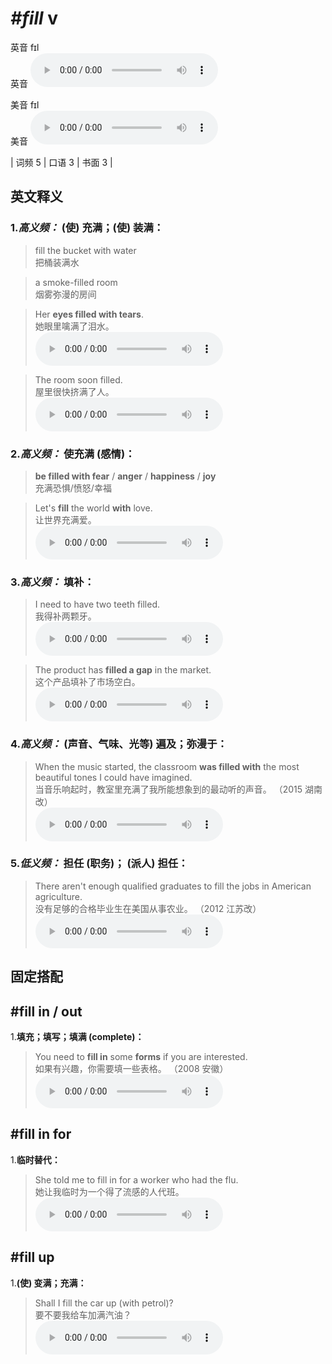 # ***\#fill*** v
英音 fɪl  
英音
<audio src="./media/fill-B.aac" controls="controls"></audio>

美音 fɪl  
美音
<audio src="./media/fill.aac" controls="controls"></audio>



| 词频 5 | 口语 3 | 书面 3 |  

英文释义
---
### 1.*高义频：* **(使) 充满；(使) 装满：**  

 > fill the bucket with water  
 > 把桶装满水    

 > a smoke-filled room  
 > 烟雾弥漫的房间    

 > Her **eyes filled with tears**.  
 > 她眼里噙满了泪水。    
<audio src="./media/fill-1.aac" controls="controls"></audio>

 > The room soon filled.   
 > 屋里很快挤满了人。    
<audio src="./media/fill-2.aac" controls="controls"></audio>

### 2.*高义频：* **使充满 (感情)：**  

 > **be filled with fear** / **anger** / **happiness** / **joy**  
 > 充满恐惧/愤怒/幸福    

 > Let's **fill** the world **with** love.  
 > 让世界充满爱。    
<audio src="./media/Let’s fill the317补录_AAC.aac" controls="controls"></audio>

### 3.*高义频：* **填补：**  

 > I need to have two teeth filled.   
 > 我得补两颗牙。    
<audio src="./media/fill-4.aac" controls="controls"></audio>

 > The product has **filled a gap** in the market.  
 > 这个产品填补了市场空白。    
<audio src="./media/fill-5.aac" controls="controls"></audio>

### 4.*高义频：* **(声音、气味、光等) 遍及；弥漫于：**  

 > When the music started, the classroom **was filled with** the most beautiful tones I could have imagined.   
 > 当音乐响起时，教室里充满了我所能想象到的最动听的声音。  （2015 湖南改）  
<audio src="./media/P178 fill4.aac" controls="controls"></audio>

### 5.*低义频：* **担任 (职务)； (派人) 担任：**  

 > There aren't enough qualified graduates to fill the jobs in American agriculture.  
 > 没有足够的合格毕业生在美国从事农业。  （2012 江苏改）  
<audio src="./media/fill-7.aac" controls="controls"></audio>


固定搭配
---
## \#fill in / out 
1.**填充；填写；填满 (complete)：**  

 > You need to **fill in** some **forms** if you are interested.  
 > 如果有兴趣，你需要填一些表格。  （2008 安徽）  
<audio src="./media/fill-8.aac" controls="controls"></audio>

## \#fill in for 
1.**临时替代：**  

 > She told me to fill in for a worker who had the flu.  
 > 她让我临时为一个得了流感的人代班。    
<audio src="./media/fill-9.aac" controls="controls"></audio>

## \#fill up 
1.**(使) 变满；充满：**  

 > Shall I fill the car up (with petrol)?   
 > 要不要我给车加满汽油？    
<audio src="./media/fill-10.aac" controls="controls"></audio>


